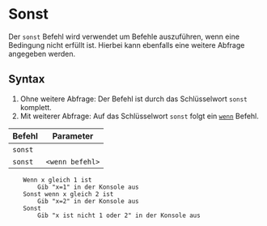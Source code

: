 # Sonst

Der `sonst` Befehl wird verwendet um Befehle auszuführen, wenn eine Bedingung nicht erfüllt ist.
Hierbei kann ebenfalls eine weitere Abfrage angegeben werden.

## Syntax

1. Ohne weitere Abfrage: Der Befehl ist durch das Schlüsselwort `sonst` komplett.
2. Mit weiterer Abfrage: Auf das Schlüsselwort `sonst` folgt ein [`wenn`](/docs/syntax/befehle/wenn) Befehl.

| Befehl | Parameter |
| ------ | --------- |
| `sonst` | &nbsp; |
| `sonst` | `<wenn befehl>` |

```
    Wenn x gleich 1 ist
        Gib "x=1" in der Konsole aus
    Sonst wenn x gleich 2 ist
        Gib "x=2" in der Konsole aus
    Sonst
        Gib "x ist nicht 1 oder 2" in der Konsole aus
```